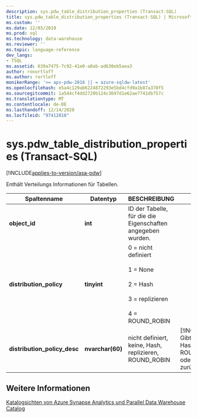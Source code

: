 ```yaml
---
description: sys.pdw_table_distribution_properties (Transact-SQL)
title: sys.pdw_table_distribution_properties (Transact-SQL) | Microsoft-Dokumentation
ms.custom: ''
ms.date: 12/03/2019
ms.prod: sql
ms.technology: data-warehouse
ms.reviewer: ''
ms.topic: language-reference
dev_langs:
- TSQL
ms.assetid: 639a7475-7c92-41e0-a8ab-ad630eb5aea3
author: ronortloff
ms.author: rortloff
monikerRange: '>= aps-pdw-2016 || = azure-sqldw-latest'
ms.openlocfilehash: e5a4c129ab6224872293e5bd4cfd9a1b87a378f5
ms.sourcegitcommit: 1a544cf4dd2720b124c3697d1e62ae7741db757c
ms.translationtype: MT
ms.contentlocale: de-DE
ms.lasthandoff: 12/14/2020
ms.locfileid: "97412018"
---
```

# <a name="syspdw_table_distribution_properties-transact-sql"></a>sys.pdw_table_distribution_properties (Transact-SQL)
[!INCLUDE[applies-to-version/asa-pdw](../../includes/applies-to-version/asa-pdw.md)]

  Enthält Verteilungs Informationen für Tabellen.  
  
|Spaltenname|Datentyp|BESCHREIBUNG|Range|  
|-----------------|---------------|-----------------|-----------|  
|**object_id**|**int**|ID der Tabelle, für die die Eigenschaften angegeben wurden.||  
|**distribution_policy**|**tinyint**|0 = nicht definiert<br /><br /> 1 = None<br /><br /> 2 = Hash<br /><br /> 3 = replizieren<br /><br /> 4 = ROUND_ROBIN||  
|**distribution_policy_desc**|**nvarchar(60)**|nicht definiert, keine, Hash, replizieren, ROUND_ROBIN|[!INCLUDE[ssSDW](../../includes/sssdw-md.md)] Gibt entweder Hash, ROUND_ROBIN oder replizieren zurück.|  
  
## <a name="see-also"></a>Weitere Informationen  
 [Katalogsichten von Azure Synapse Analytics und Parallel Data Warehouse Catalog](../../relational-databases/system-catalog-views/sql-data-warehouse-and-parallel-data-warehouse-catalog-views.md)  
  
  
